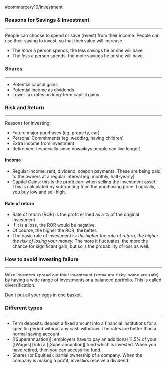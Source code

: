 #commerce/y10/investment

### Reasons for Savings & Investment
---
People can choose to spend or save (invest) from their income. People can use their saving to invest, so that their value will increase.

- The *more* a person spends, the less savings he or she will have.
- The *less* a person spends, the more savings he or she will have.

### Shares
---- 
- Potential capital gains
- Potential income as dividends
- Lower tax rates on long-term capital gains

### Risk and Return
---
Reasons for investing:
- Future major purchases (eg. property, car)
- Personal Commitments (eg. wedding, having children)
- Extra income from investment
- Retirement (especially since nowadays people can live longer)

#### Income
- Regular income: rent, dividend, coupon payments. These are being paid to the owners at a regular interval (eg. monthly, half-yearly)
- Capital Gains: this is the profit earn when selling the investment asset. This is calculated by subtracting from the purchasing price. Logically, you buy low and sell high.

#### Rate of return
- Rate of return (ROR) is the profit earned as a % of the original investment.
- If it is a loss, the ROR would be negative.
- Of course, the higher the ROR, the better.
- The basic rule of investment is: *the higher the rate of return, the higher the risk of losing your money.* The more it fluctuates, the more the chance for significant gain, but so is the probability of loss as well.

### How to avoid investing failure
---
Wise investors spread out their investment (some are risky, some are safe) by having a wide range of investments or a balanced portfolio. This is called diversification.

Don't put all your eggs in one basket.


### Different types
---
- Term deposits: deposit a fixed amount into a financial institutions for a specific period without any cash withdraw. The rates are better than a normal saving account.
- [[Superannuation]]: employers have to pay an additional 11.5% of your [[Wages]] into a [[Superannuation]] fund which is invested. When you have retired, then you can access the fund.
- Shares (or Equities): partial ownership of a company. When the company is making a profit, investors receive a dividend.
